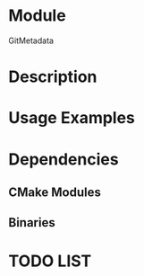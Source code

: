 # Module

GitMetadata


# Description





# Usage Examples



# Dependencies


## CMake Modules


## Binaries



# TODO LIST

